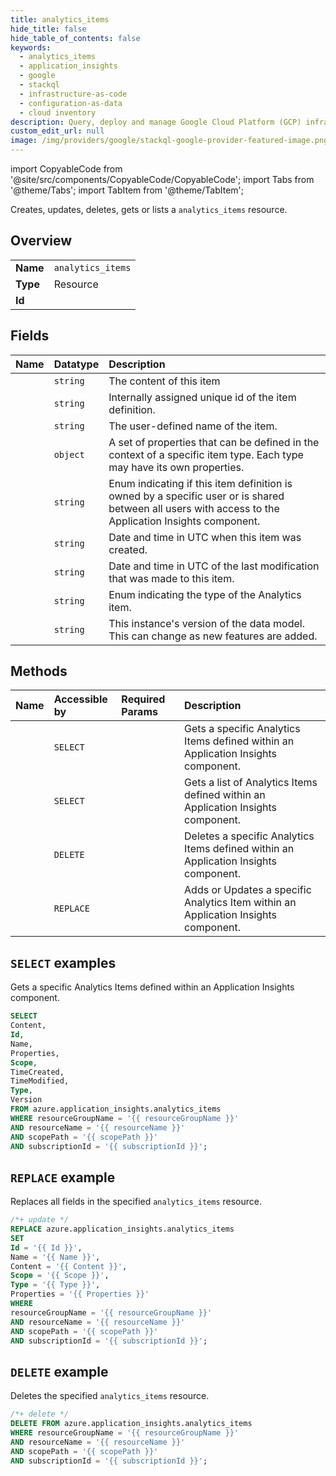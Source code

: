 ```yaml
---
title: analytics_items
hide_title: false
hide_table_of_contents: false
keywords:
  - analytics_items
  - application_insights
  - google
  - stackql
  - infrastructure-as-code
  - configuration-as-data
  - cloud inventory
description: Query, deploy and manage Google Cloud Platform (GCP) infrastructure and resources using SQL
custom_edit_url: null
image: /img/providers/google/stackql-google-provider-featured-image.png
---
```


import CopyableCode from '@site/src/components/CopyableCode/CopyableCode';
import Tabs from '@theme/Tabs';
import TabItem from '@theme/TabItem';

Creates, updates, deletes, gets or lists a <code>analytics_items</code> resource.

## Overview
<table><tbody>
<tr><td><b>Name</b></td><td><code>analytics_items</code></td></tr>
<tr><td><b>Type</b></td><td>Resource</td></tr>
<tr><td><b>Id</b></td><td><CopyableCode code="azure.application_insights.analytics_items" /></td></tr>
</tbody></table>

## Fields
| Name | Datatype | Description |
|:-----|:---------|:------------|
| <CopyableCode code="Content" /> | `string` | The content of this item |
| <CopyableCode code="Id" /> | `string` | Internally assigned unique id of the item definition. |
| <CopyableCode code="Name" /> | `string` | The user-defined name of the item. |
| <CopyableCode code="Properties" /> | `object` | A set of properties that can be defined in the context of a specific item type. Each type may have its own properties. |
| <CopyableCode code="Scope" /> | `string` | Enum indicating if this item definition is owned by a specific user or is shared between all users with access to the Application Insights component. |
| <CopyableCode code="TimeCreated" /> | `string` | Date and time in UTC when this item was created. |
| <CopyableCode code="TimeModified" /> | `string` | Date and time in UTC of the last modification that was made to this item. |
| <CopyableCode code="Type" /> | `string` | Enum indicating the type of the Analytics item. |
| <CopyableCode code="Version" /> | `string` | This instance's version of the data model. This can change as new features are added. |

## Methods
| Name | Accessible by | Required Params | Description |
|:-----|:--------------|:----------------|:------------|
| <CopyableCode code="get" /> | `SELECT` | <CopyableCode code="resourceGroupName, resourceName, scopePath, subscriptionId" /> | Gets a specific Analytics Items defined within an Application Insights component. |
| <CopyableCode code="list" /> | `SELECT` | <CopyableCode code="resourceGroupName, resourceName, scopePath, subscriptionId" /> | Gets a list of Analytics Items defined within an Application Insights component. |
| <CopyableCode code="delete" /> | `DELETE` | <CopyableCode code="resourceGroupName, resourceName, scopePath, subscriptionId" /> | Deletes a specific Analytics Items defined within an Application Insights component. |
| <CopyableCode code="put" /> | `REPLACE` | <CopyableCode code="resourceGroupName, resourceName, scopePath, subscriptionId" /> | Adds or Updates a specific Analytics Item within an Application Insights component. |

## `SELECT` examples

Gets a specific Analytics Items defined within an Application Insights component.


```sql
SELECT
Content,
Id,
Name,
Properties,
Scope,
TimeCreated,
TimeModified,
Type,
Version
FROM azure.application_insights.analytics_items
WHERE resourceGroupName = '{{ resourceGroupName }}'
AND resourceName = '{{ resourceName }}'
AND scopePath = '{{ scopePath }}'
AND subscriptionId = '{{ subscriptionId }}';
```
## `REPLACE` example

Replaces all fields in the specified <code>analytics_items</code> resource.

```sql
/*+ update */
REPLACE azure.application_insights.analytics_items
SET 
Id = '{{ Id }}',
Name = '{{ Name }}',
Content = '{{ Content }}',
Scope = '{{ Scope }}',
Type = '{{ Type }}',
Properties = '{{ Properties }}'
WHERE 
resourceGroupName = '{{ resourceGroupName }}'
AND resourceName = '{{ resourceName }}'
AND scopePath = '{{ scopePath }}'
AND subscriptionId = '{{ subscriptionId }}';
```

## `DELETE` example

Deletes the specified <code>analytics_items</code> resource.

```sql
/*+ delete */
DELETE FROM azure.application_insights.analytics_items
WHERE resourceGroupName = '{{ resourceGroupName }}'
AND resourceName = '{{ resourceName }}'
AND scopePath = '{{ scopePath }}'
AND subscriptionId = '{{ subscriptionId }}';
```
